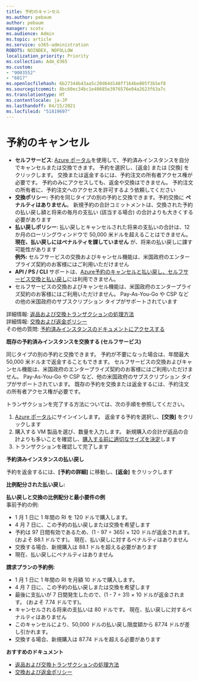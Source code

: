 ```yaml
---
title: 予約のキャンセル
ms.author: pebaum
author: pebaum
manager: scotv
ms.audience: Admin
ms.topic: article
ms.service: o365-administration
ROBOTS: NOINDEX, NOFOLLOW
localization_priority: Priority
ms.collection: Adm_O365
ms.custom:
- "9003552"
- "6817"
ms.openlocfilehash: 6b27344b43aa5c20d64d148ff164be805f3b5ef8
ms.sourcegitcommit: 8bc60ec34bc1e40685e3976576e04a2623f63a7c
ms.translationtype: HT
ms.contentlocale: ja-JP
ms.lasthandoff: 04/15/2021
ms.locfileid: "51819697"
---
```

# <a name="cancelling-reservation"></a>予約のキャンセル

- **セルフサービス**: [Azure ポータル](https://portal.azure.com/#blade/Microsoft_Azure_Reservations/ReservationsBrowseBlade)を使用して、予約済みインスタンスを自分でキャンセルまたは交換できます。 予約を選択し、[返金] または [交換] をクリックします。 交換または返金するには、予約注文の所有者アクセス権が必要です。 予約のみにアクセスしても、返金や交換はできません。 予約注文の所有者に、予約注文へのアクセスを許可するよう依頼してください
- **交換ポリシー:** 予約を同じタイプの別の予約と交換できます。予約交換に **ペナルティはありません**。 新規予約の合計コミットメントは、交換された予約の払い戻し額と将来の毎月の支払い (該当する場合) の合計よりも大きくする必要があります
- **払い戻しポリシー**: 払い戻しとキャンセルされた将来の支払いの合計は、12 か月のローリングウィンドウで 50,000 米ドルを超えることはできません。 **現在、払い戻しにはペナルティを課していません** が、将来の払い戻しに課す可能性があります  
    **例外:** セルフサービスの交換およびキャンセル機能は、米国政府のエンタープライズ契約のお客様にはご利用いただけません
- **API / PS / CLI** サポートは、[Azure予約のキャンセルと払い戻し、セルフサービス交換と払い戻し](https://docs.microsoft.com/azure/cost-management-billing/reservations/exchange-and-refund-azure-reservations?WT.mc_id=Portal-Microsoft_Azure_Support)には利用できません。
- セルフサービスの交換およびキャンセル機能は、米国政府のエンタープライズ契約のお客様にはご利用いただけません。 Pay-As-You-Go や CSP などの他の米国政府のサブスクリプション タイプがサポートされています

詳細情報: [返品および交換トランザクションの処理方法](https://docs.microsoft.com/azure/billing/billing-azure-reservations-self-service-exchange-and-refund?WT.mc_id=Portal-Microsoft_Azure_Support#how-return-and-exchange-transactions-are-processed)  
詳細情報: [交換および返金ポリシー](https://docs.microsoft.com/azure/billing/billing-azure-reservations-self-service-exchange-and-refund?WT.mc_id=Portal-Microsoft_Azure_Support#exchange-policies)  
その他の質問: [予約済みインスタンスのドキュメントにアクセスする](https://docs.microsoft.com/azure/billing/billing-save-compute-costs-reservations?WT.mc_id=Portal-Microsoft_Azure_Support)

**既存の予約済みインスタンスを交換する (セルフサービス)**

同じタイプの別の予約と交換できます。 予約が不要になった場合は、年間最大 50,000 米ドルまで返金することもできます。 セルフサービスの交換およびキャンセル機能は、米国政府のエンタープライズ契約のお客様にはご利用いただけません。 Pay-As-You-Go や CSP など、他の米国政府のサブスクリプション タイプがサポートされています。 既存の予約を交換または返金するには、予約注文の所有者アクセス権が必要です。

トランザクションを完了する方法については、次の手順を参照してください。

1. [Azure ポータル](https://portal.azure.com/#blade/Microsoft_Azure_Reservations/ReservationsBrowseBlade)にサインインします。 返金する予約を選択し、**[交換]** をクリックします
2. 購入する VM 製品を選び、数量を入力します。 新規購入の合計が返品の合計よりも多いことを確認し、[購入する前に適切なサイズを決定](https://docs.microsoft.com/azure/virtual-machines/windows/prepay-reserved-vm-instances?WT.mc_id=Portal-Microsoft_Azure_Support#determine-the-right-vm-size-before-you-buy)します
3. トランザクションを確認して完了します

**予約済みインスタンスの払い戻し**

予約を返金するには、**[予約の詳細]** に移動し、**[返金]** をクリックします

**比例配分された払い戻し:**

**払い戻しと交換の比例配分と最小要件の例**  
事前予約の例:

- 1 月 1 日に 1 年間の RI を 120 ドルで購入します。
- 4 月 7 日に、この予約の払い戻しまたは交換を希望します
- 予約は 97 日間有効であるため、(1 - 97 ÷ 365) × 120 ドルが返金されます。 (およそ 88.1 ドルです)。 現在、払い戻しに対するペナルティはありません
- 交換する場合、新規購入は 88.1 ドルを超える必要があります
- 現在、払い戻しにペナルティはありません

**請求プランの予約例:**

- 1 月 1 日に 1 年間の RI を月額 10 ドルで購入します。
- 4 月 7 日に、この予約の払い戻しまたは交換を希望します
- 最後に支払いが 7 日間発生したので、(1 - 7 ÷ 31) × 10 ドルが返金されます。 (およそ 7.74 ドルです)。
- キャンセルされる将来の支払いは 80 ドルです。 現在、払い戻しに対するペナルティはありません
- このキャンセルにより、50,000 ドルの払い戻し限度額から 87.74 ドルが差し引かれます。
- 交換する場合、新規購入は 87.74 ドルを超える必要があります

**おすすめのドキュメント**

- [返品および交換トランザクションの処理方法](https://docs.microsoft.com/azure/billing/billing-azure-reservations-self-service-exchange-and-refund?WT.mc_id=Portal-Microsoft_Azure_Support#how-return-and-exchange-transactions-are-processed)
- [交換および返金ポリシー](https://docs.microsoft.com/azure/billing/billing-azure-reservations-self-service-exchange-and-refund?WT.mc_id=Portal-Microsoft_Azure_Support#exchange-policies)